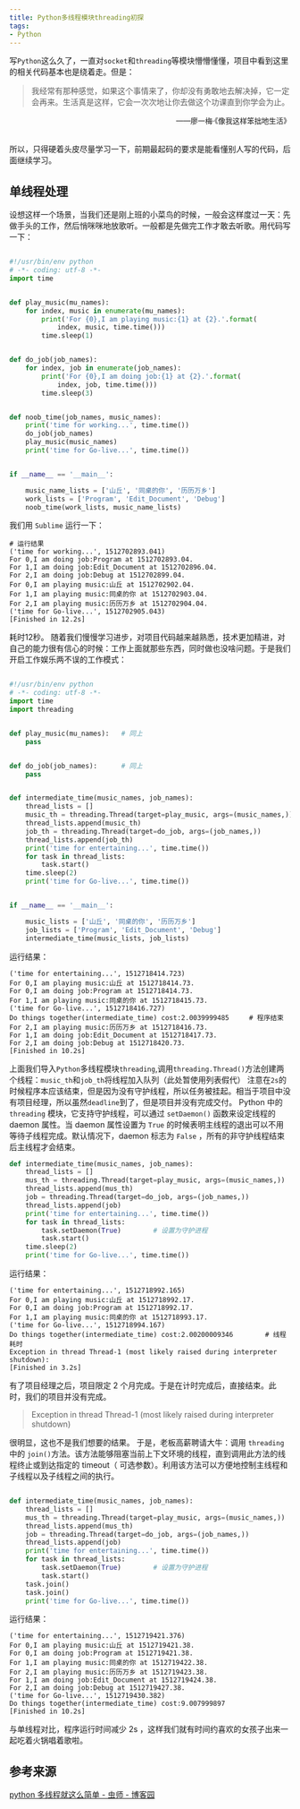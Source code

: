 ```yaml
---
title: Python多线程模块threading初探
tags:
- Python
---
```

写`Python`这么久了，一直对`socket`和`threading`等模块懵懵懂懂，项目中看到这里的相关代码基本也是绕着走。但是：
> 我经常有那种感觉，如果这个事情来了，你却没有勇敢地去解决掉，它一定会再来。生活真是这样，它会一次次地让你去做这个功课直到你学会为止。
<div align = right> <font size = 2> ——廖一梅·《像我这样笨拙地生活》 </font> </div>​​​​

所以，只得硬着头皮尽量学习一下，前期最起码的要求是能看懂别人写的代码，后面继续学习。

## 单线程处理
设想这样一个场景，当我们还是刚上班的小菜鸟的时候，一般会这样度过一天：先做手头的工作，然后悄咪咪地放歌听。一般都是先做完工作才敢去听歌。用代码写一下：
```python

#!/usr/bin/env python
# -*- coding: utf-8 -*-
import time


def play_music(mu_names):
    for index, music in enumerate(mu_names):
        print('For {0},I am playing music:{1} at {2}.'.format(
            index, music, time.time()))
        time.sleep(1)


def do_job(job_names):
    for index, job in enumerate(job_names):
        print('For {0},I am doing job:{1} at {2}.'.format(
            index, job, time.time()))
        time.sleep(3)


def noob_time(job_names, music_names):
    print('time for working...', time.time())
    do_job(job_names)
    play_music(music_names)
    print('time for Go-live...', time.time())


if __name__ == '__main__':

    music_name_lists = ['山丘', '同桌的你', '历历万乡']
    work_lists = ['Program', 'Edit_Document', 'Debug']
    noob_time(work_lists, music_name_lists)

```
我们用 `Sublime` 运行一下：
```
# 运行结果
('time for working...', 1512702893.041)
For 0,I am doing job:Program at 1512702893.04.
For 1,I am doing job:Edit_Document at 1512702896.04.
For 2,I am doing job:Debug at 1512702899.04.
For 0,I am playing music:山丘 at 1512702902.04.
For 1,I am playing music:同桌的你 at 1512702903.04.
For 2,I am playing music:历历万乡 at 1512702904.04.
('time for Go-live...', 1512702905.043)
[Finished in 12.2s]
```
耗时12秒。
随着我们慢慢学习进步，对项目代码越来越熟悉，技术更加精进，对自己的能力很有信心的时候：工作上面就那些东西，同时做也没啥问题。于是我们开启工作娱乐两不误的工作模式：

```python

#!/usr/bin/env python
# -*- coding: utf-8 -*-
import time
import threading


def play_music(mu_names):   # 同上
    pass


def do_job(job_names):      # 同上
    pass


def intermediate_time(music_names, job_names):
    thread_lists = []
    music_th = threading.Thread(target=play_music, args=(music_names,))
    thread_lists.append(music_th)
    job_th = threading.Thread(target=do_job, args=(job_names,))
    thread_lists.append(job_th)
    print('time for entertaining...', time.time())
    for task in thread_lists:
        task.start()
    time.sleep(2)
    print('time for Go-live...', time.time())


if __name__ == '__main__':

    music_lists = ['山丘', '同桌的你', '历历万乡']
    job_lists = ['Program', 'Edit_Document', 'Debug']
    intermediate_time(music_lists, job_lists)

```
运行结果：
```
('time for entertaining...', 1512718414.723)
For 0,I am playing music:山丘 at 1512718414.73.
For 0,I am doing job:Program at 1512718414.73.
For 1,I am playing music:同桌的你 at 1512718415.73.
('time for Go-live...', 1512718416.727)
Do things together(intermediate_time) cost:2.0039999485     # 程序结束
For 2,I am playing music:历历万乡 at 1512718416.73.
For 1,I am doing job:Edit_Document at 1512718417.73.
For 2,I am doing job:Debug at 1512718420.73.
[Finished in 10.2s]
```
上面我们导入`Python`多线程模块`threading`,调用`threading.Thread()`方法创建两个线程：`music_th`和`job_th`将线程加入队列（此处暂使用列表假代）
注意在`2s`的时候程序本应该结束，但是因为没有守护线程，所以任务被挂起。相当于项目中没有项目经理，所以虽然`deadline`到了，但是项目并没有完成交付。
Python 中的`threading` 模块，它支持守护线程，可以通过 `setDaemon()` 函数来设定线程的 daemon 属性。当 daemon 属性设置为 `True` 的时候表明主线程的退出可以不用等待子线程完成。默认情况下，daemon 标志为 `False` ，所有的非守护线程结束后主线程才会结束。
```python
def intermediate_time(music_names, job_names):
    thread_lists = []
    mus_th = threading.Thread(target=play_music, args=(music_names,))
    thread_lists.append(mus_th)
    job = threading.Thread(target=do_job, args=(job_names,))
    thread_lists.append(job)
    print('time for entertaining...', time.time())
    for task in thread_lists:
        task.setDaemon(True)        # 设置为守护进程
        task.start()
    time.sleep(2)
    print('time for Go-live...', time.time())
```
运行结果：
```
('time for entertaining...', 1512718992.165)
For 0,I am playing music:山丘 at 1512718992.17.
For 0,I am doing job:Program at 1512718992.17.
For 1,I am playing music:同桌的你 at 1512718993.17.
('time for Go-live...', 1512718994.167)
Do things together(intermediate_time) cost:2.00200009346        # 线程耗时
Exception in thread Thread-1 (most likely raised during interpreter shutdown):
[Finished in 3.2s]
```
有了项目经理之后，项目限定 2 个月完成。于是在计时完成后，直接结束。此时，我们的项目并没有完成。
> Exception in thread Thread-1 (most likely raised during interpreter shutdown)

很明显，这也不是我们想要的结果。
于是，老板高薪聘请大牛：调用 `threading` 中的 `join()`方法。该方法能够阻塞当前上下文环境的线程，直到调用此方法的线程终止或到达指定的 timeout（ 可选参数）。利用该方法可以方便地控制主线程和子线程以及子线程之间的执行。
```python

def intermediate_time(music_names, job_names):
    thread_lists = []
    mus_th = threading.Thread(target=play_music, args=(music_names,))
    thread_lists.append(mus_th)
    job = threading.Thread(target=do_job, args=(job_names,))
    thread_lists.append(job)
    print('time for entertaining...', time.time())
    for task in thread_lists:
        task.setDaemon(True)        # 设置为守护进程
        task.start()
    task.join()
    task.join()
    print('time for Go-live...', time.time())

```
运行结果：
```
('time for entertaining...', 1512719421.376)
For 0,I am playing music:山丘 at 1512719421.38.
For 0,I am doing job:Program at 1512719421.38.
For 1,I am playing music:同桌的你 at 1512719422.38.
For 2,I am playing music:历历万乡 at 1512719423.38.
For 1,I am doing job:Edit_Document at 1512719424.38.
For 2,I am doing job:Debug at 1512719427.38.
('time for Go-live...', 1512719430.382)
Do things together(intermediate_time) cost:9.007999897
[Finished in 10.2s]
```
与单线程对比，程序运行时间减少 2s ，这样我们就有时间约喜欢的女孩子出来一起吃着火锅唱着歌啦。

## 参考来源
[python 多线程就这么简单 - 虫师 - 博客园](https://www.cnblogs.com/fnng/p/3670789.html)